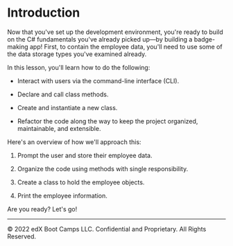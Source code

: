 # Introduction

Now that you've set up the development environment, you're ready to build on the C# fundamentals you've already picked up—by building a badge-making app! First, to contain the employee data, you'll need to use some of the data storage types you've examined already.

In this lesson, you'll learn how to do the following:

* Interact with users via the command-line interface (CLI).

* Declare and call class methods.

* Create and instantiate a new class.

* Refactor the code along the way to keep the project organized, maintainable, and extensible.

Here's an overview of how we'll approach this:

1. Prompt the user and store their employee data.

2. Organize the code using methods with single responsibility.

3. Create a class to hold the employee objects.

4. Print the employee information.

Are you ready? Let's go!

---
© 2022 edX Boot Camps LLC. Confidential and Proprietary. All Rights Reserved.